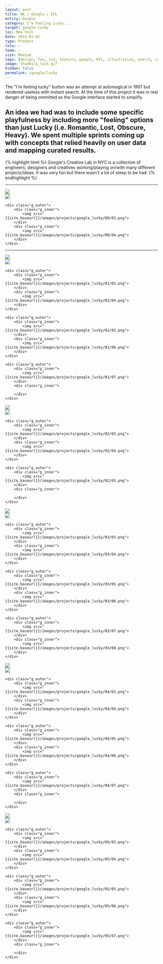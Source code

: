 ```yaml
---
layout: post
title: AK / Google / IFL
entity: Google
category: I'm Feeling Lucky...
target: google-lucky
loc: New York
date: 2013-01-01
type: Product
role: –
team: –
size: Medium
tags: [design, fun, ixd, feature, google, NYC, illustration, search, concept, sprints]
image: thumbs/g_luck.gif
hidden: false
permalink: /google/lucky
---
```


<div class="bg_color_none">
	<div class="large_words">
	The "I'm feeling lucky" button was an attempt at automagical in 1997 but rendered useless with instant search. At the time of this project it was in real danger of being ommitted as the Google interface started to&nbsp;simplify.
	</div>
</div>

## An idea we had was to include some specific playfulness by including more "feeling" options than just Lucky (i.e. Romantic, Lost, Obscure, Heavy). We spent multiple sprints coming up with concepts that relied heavily on user data and mapping curated results. 


{% highlight html %}
Google's Creative Lab in NYC is a collective of engineers, designers and creatives working/playing on/with many different projects/ideas. It was very fun but there wasn't a lot of sleep to be had.
{% endhighlight %}

---




<div class="g_group" id="g_framework">
	<div class="g_outer">
		<div class="g_inner">
			<img src="{{site.baseurl}}/images/projects/google_lucky/00/01.png">
		</div>
		<div class="g_inner">
			<img src="{{site.baseurl}}/images/projects/google_lucky/00/02.png">
		</div>
	</div>

	<div class="g_outer">
		<div class="g_inner">
			<img src="{{site.baseurl}}/images/projects/google_lucky/00/03.png">
		</div>
		<div class="g_inner">
			<img src="{{site.baseurl}}/images/projects/google_lucky/00/04.png">
		</div>
	</div>
</div>

---

<div class="g_group">
	<div class="g_outer">
		<div class="g_inner">
			<img src="{{site.baseurl}}/images/projects/google_lucky/01/01.png">
		</div>
		<div class="g_inner">
			<img src="{{site.baseurl}}/images/projects/google_lucky/01/02.png">
		</div>
	</div>

	<div class="g_outer">
		<div class="g_inner">
			<img src="{{site.baseurl}}/images/projects/google_lucky/01/03.png">
		</div>
		<div class="g_inner">
			<img src="{{site.baseurl}}/images/projects/google_lucky/01/04.png">
		</div>
	</div>

	<div class="g_outer">
		<div class="g_inner">
			<img src="{{site.baseurl}}/images/projects/google_lucky/01/05.png">
		</div>
		<div class="g_inner">
			<img src="{{site.baseurl}}/images/projects/google_lucky/01/06.png">
		</div>
	</div>

	<div class="g_outer">
		<div class="g_inner">
			<img src="{{site.baseurl}}/images/projects/google_lucky/01/07.png">
		</div>
		<div class="g_inner">
			
		</div>
	</div>
</div>



<div class="g_group">
	<div class="g_outer">
		<div class="g_inner">
			<img src="{{site.baseurl}}/images/projects/google_lucky/02/01.png">
		</div>
		<div class="g_inner">
			<img src="{{site.baseurl}}/images/projects/google_lucky/02/02.png">
		</div>
	</div>

	<div class="g_outer">
		<div class="g_inner">
			<img src="{{site.baseurl}}/images/projects/google_lucky/02/03.png">
		</div>
		<div class="g_inner">
			<img src="{{site.baseurl}}/images/projects/google_lucky/02/04.png">
		</div>
	</div>

	<div class="g_outer">
		<div class="g_inner">
			<img src="{{site.baseurl}}/images/projects/google_lucky/02/05.png">
		</div>
		<div class="g_inner">

		</div>
	</div>

</div>

<div class="g_group">
	<div class="g_outer">
		<div class="g_inner">
			<img src="{{site.baseurl}}/images/projects/google_lucky/03/01.png">
		</div>
		<div class="g_inner">
			<img src="{{site.baseurl}}/images/projects/google_lucky/03/02.png">
		</div>
	</div>

	<div class="g_outer">
		<div class="g_inner">
			<img src="{{site.baseurl}}/images/projects/google_lucky/03/03.png">
		</div>
		<div class="g_inner">
			<img src="{{site.baseurl}}/images/projects/google_lucky/03/04.png">
		</div>
	</div>

	<div class="g_outer">
		<div class="g_inner">
			<img src="{{site.baseurl}}/images/projects/google_lucky/03/05.png">
		</div>
		<div class="g_inner">
			<img src="{{site.baseurl}}/images/projects/google_lucky/03/06.png">
		</div>
	</div>

	<div class="g_outer">
		<div class="g_inner">
			<img src="{{site.baseurl}}/images/projects/google_lucky/03/07.png">
		</div>
		<div class="g_inner">
			<img src="{{site.baseurl}}/images/projects/google_lucky/03/08.png">
		</div>
	</div>
</div>

<div class="g_group">
	<div class="g_outer">
		<div class="g_inner">
			<img src="{{site.baseurl}}/images/projects/google_lucky/04/01.png">
		</div>
		<div class="g_inner">
			<img src="{{site.baseurl}}/images/projects/google_lucky/04/02.png">
		</div>
	</div>

	<div class="g_outer">
		<div class="g_inner">
			<img src="{{site.baseurl}}/images/projects/google_lucky/04/03.png">
		</div>
		<div class="g_inner">
			<img src="{{site.baseurl}}/images/projects/google_lucky/04/04.png">
		</div>
	</div>

	<div class="g_outer">
		<div class="g_inner">
			<img src="{{site.baseurl}}/images/projects/google_lucky/04/05.png">
		</div>
		<div class="g_inner">
			<img src="{{site.baseurl}}/images/projects/google_lucky/04/06.png">
		</div>
	</div>

	<div class="g_outer">
		<div class="g_inner">
			<img src="{{site.baseurl}}/images/projects/google_lucky/04/07.png">
		</div>
		<div class="g_inner">

		</div>
	</div>
</div>

<div class="g_group">
	<div class="g_outer">
		<div class="g_inner">
			<img src="{{site.baseurl}}/images/projects/google_lucky/05/01.png">
		</div>
		<div class="g_inner">
			<img src="{{site.baseurl}}/images/projects/google_lucky/05/02.png">
		</div>
	</div>

	<div class="g_outer">
		<div class="g_inner">
			<img src="{{site.baseurl}}/images/projects/google_lucky/05/03.png">
		</div>
		<div class="g_inner">
			<img src="{{site.baseurl}}/images/projects/google_lucky/05/04.png">
		</div>
	</div>

	<div class="g_outer">
		<div class="g_inner">
			<img src="{{site.baseurl}}/images/projects/google_lucky/05/05.png">
		</div>
		<div class="g_inner">
			<img src="{{site.baseurl}}/images/projects/google_lucky/05/06.png">
		</div>
	</div>

	<div class="g_outer">
		<div class="g_inner">
			<img src="{{site.baseurl}}/images/projects/google_lucky/05/07.png">
		</div>
		<div class="g_inner">

		</div>
	</div>
</div>




